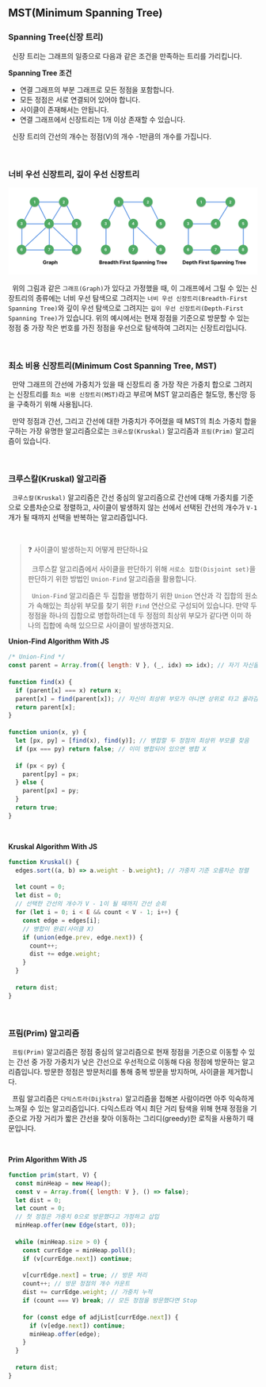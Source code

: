 ## MST(Minimum Spanning Tree)

### Spanning Tree(신장 트리)

&nbsp;&nbsp;신장 트리는 그래프의 일종으로 다음과 같은 조건을 만족하는 트리를 가리킵니다.

**Spanning Tree 조건**

- 연결 그래프의 부분 그래프로 모든 정점을 포함합니다.
- 모든 정점은 서로 연결되어 있어야 합니다.
- 사이클이 존재해서는 안됩니다.
- 연결 그래프에서 신장트리는 1개 이상 존재할 수 있습니다.

&nbsp;&nbsp;신장 트리의 간선의 개수는 정점(V)의 개수 -1만큼의 개수를 가집니다.

<br>

### 너비 우선 신장트리, 깊이 우선 신장트리

![Spanning Tree|500](../images/SpanningTree.png)

&nbsp;&nbsp;위의 그림과 같은 `그래프(Graph)`가 있다고 가정했을 때, 이 그래프에서 그릴 수 있는 신장트리의 종류에는 너비 우선 탐색으로 그려지는 `너비 우선 신장트리(Breadth-First Spanning Tree)`와 깊이 우선 탐색으로 그려지는 `깊이 우선 신장트리(Depth-First Spanning Tree)`가 있습니다. 위의 예시에서는 현재 정점을 기준으로 방문할 수 있는 정점 중 가장 작은 번호를 가진 정점을 우선으로 탐색하여 그려지는 신장트리입니다.

<br>

### 최소 비용 신장트리(Minimum Cost Spanning Tree, MST)

&nbsp;&nbsp;만약 그래프의 간선에 가중치가 있을 때 신장트리 중 가장 작은 가중치 합으로 그려지는 신장트리를 `최소 비용 신장트리(MST)`라고 부르며 MST 알고리즘은 철도망, 통신망 등을 구축하기 위해 사용됩니다.

&nbsp;&nbsp;만약 정점과 간선, 그리고 간선에 대한 가중치가 주어졌을 때 MST의 최소 가중치 합을 구하는 가장 유명한 알고리즘으로는 `크루스칼(Kruskal)` 알고리즘과 `프림(Prim)` 알고리즘이 있습니다.

<br>

### 크루스칼(Kruskal) 알고리즘

&nbsp;&nbsp;`크루스칼(Kruskal)` 알고리즘은 간선 중심의 알고리즘으로 간선에 대해 가중치를 기준으로 오름차순으로 정렬하고, 사이클이 발생하지 않는 선에서 선택된 간선의 개수가 `V-1`개가 될 때까지 선택을 반복하는 알고리즘입니다.

<br>

> ❓ 사이클이 발생하는지 어떻게 판단하나요
>
> &nbsp;&nbsp;크루스칼 알고리즘에서 사이클을 판단하기 위해 `서로소 집합(Disjoint set)`을 판단하기 위한 방법인 `Union-Find` 알고리즘을 활용합니다.
>
> &nbsp;&nbsp;`Union-Find` 알고리즘은 두 집합을 병합하기 위한 `Union` 연산과 각 집합의 원소가 속해있는 최상위 부모를 찾기 위한 `Find` 연산으로 구성되어 있습니다. 만약 두 정점을 하나의 집합으로 병합하려는데 두 정점의 최상위 부모가 같다면 이미 하나의 집합에 속해 있으므로 사이클이 발생하겠지요.

**Union-Find Algorithm With JS**

```javascript
/* Union-Find */
const parent = Array.from({ length: V }, (_, idx) => idx); // 자기 자신을 부모로 가지도록 초기화

function find(x) {
  if (parent[x] === x) return x;
  parent[x] = find(parent[x]); // 자신이 최상위 부모가 아니면 상위로 타고 올라감
  return parent[x];
}

function union(x, y) {
  let [px, py] = [find(x), find(y)]; // 병합할 두 정점의 최상위 부모를 찾음
  if (px === py) return false; // 이미 병합되어 있으면 병합 X

  if (px < py) {
    parent[py] = px;
  } else {
    parent[px] = py;
  }
  return true;
}
```

<br>

**Kruskal Algorithm With JS**

```javascript
function Kruskal() {
  edges.sort((a, b) => a.weight - b.weight); // 가중치 기준 오름차순 정렬

  let count = 0;
  let dist = 0;
  // 선택한 간선의 개수가 V - 1이 될 때까지 간선 순회
  for (let i = 0; i < E && count < V - 1; i++) {
    const edge = edges[i];
    // 병합이 완료(사이클 X)
    if (union(edge.prev, edge.next)) {
      count++;
      dist += edge.weight;
    }
  }

  return dist;
}
```

<br>

### 프림(Prim) 알고리즘

&nbsp;&nbsp;`프림(Prim)` 알고리즘은 정점 중심의 알고리즘으로 현재 정점을 기준으로 이동할 수 있는 간선 중 가장 가중치가 낮은 간선으로 우선적으로 이동해 다음 정점에 방문하는 알고리즘입니다. 방문한 정점은 방문처리를 통해 중복 방문을 방지하며, 사이클을 제거합니다.

&nbsp;&nbsp;프림 알고리즘은 `다익스트라(Dijkstra)` 알고리즘을 접해본 사람이라면 아주 익숙하게 느껴질 수 있는 알고리즘입니다. 다익스트라 역시 최단 거리 탐색을 위해 현재 정점을 기준으로 가장 거리가 짧은 간선을 찾아 이동하는 그리디(greedy)한 로직을 사용하기 때문입니다.

<br>

**Prim Algorithm With JS**

```javascript
function prim(start, V) {
  const minHeap = new Heap();
  const v = Array.from({ length: V }, () => false);
  let dist = 0;
  let count = 0;
  // 첫 정점은 가중치 0으로 방문했다고 가정하고 삽입
  minHeap.offer(new Edge(start, 0));

  while (minHeap.size > 0) {
    const currEdge = minHeap.poll();
    if (v[currEdge.next]) continue;

    v[currEdge.next] = true; // 방문 처리
    count++; // 방문 정점의 개수 카운트
    dist += currEdge.weight; // 가중치 누적
    if (count === V) break; // 모든 정점을 방문했다면 Stop

    for (const edge of adjList[currEdge.next]) {
      if (v[edge.next]) continue;
      minHeap.offer(edge);
    }
  }

  return dist;
}
```

<br>


